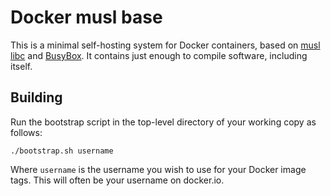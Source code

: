 # Docker musl base

This is a minimal self-hosting system for Docker containers, based on [musl libc](http://www.musl-libc.org/) and [BusyBox](http://busybox.net/). It contains just enough to compile software, including itself.

## Building

Run the bootstrap script in the top-level directory of your working copy as follows:

    ./bootstrap.sh username

Where `username` is the username you wish to use for your Docker image tags. This will often be your username on docker.io.
